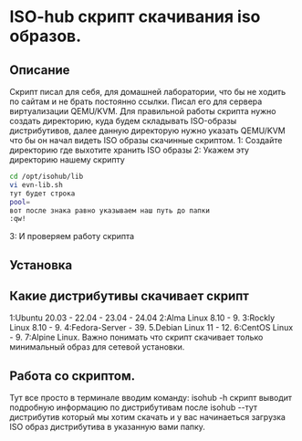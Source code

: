 # ISO-hub скрипт скачивания iso образов.
## Описание 
Скрипт писал для себя, для домашней лаборатории, что бы не ходить по сайтам и не брать постоянно ссылки.
Писал его для сервера виртуализации QEMU/KVM.
Для правильной работы скрипта нужно создать директорию, куда будем складывать ISO-образы дистрибутивов, далее данную директорую нужно указать QEMU/KVM
что бы он начал видеть ISO образы скачинные скриптом.
1: Создайте директорию где выхотите хранить ISO образы
2: Укажем эту директорию нашему скрипту
```bash 
cd /opt/isohub/lib
vi evn-lib.sh
тут будет строка 
pool= 
вот после знака равно указываем наш путь до папки 
:qw!
```
3: И проверяем работу скрипта
## Установка

## Какие дистрибутивы скачивает скрипт
1:Ubuntu 20.03 - 22.04 - 23.04 - 24.04
2:Alma Linux 8.10 - 9.
3:Rockly Linux 8.10 - 9.
4:Fedora-Server - 39.
5.Debian Linux 11 - 12.
6:CentOS Linux - 9.
7:Alpine Linux.
Важно понимать что скрипт скачивает только минимальный образ для сетевой установки.
## Работа со скриптом.
Тут все просто в терминале вводим команду:
isohub -h
скрипт выводит подробную информацию по дистрибутивам после 
isohub --тут дистрибутив который мы хотим скачать 
и у вас начинаеться загрузка ISO образ дистрибутива в указанную вами папку.

